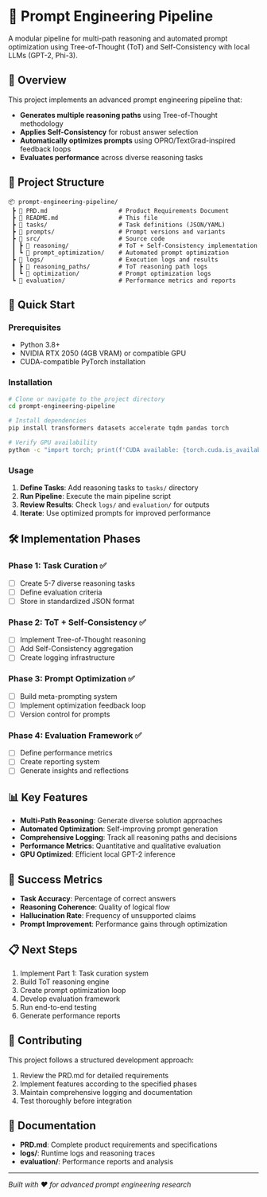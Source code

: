 # 🧠 Prompt Engineering Pipeline

A modular pipeline for multi-path reasoning and automated prompt optimization using Tree-of-Thought (ToT) and Self-Consistency with local LLMs (GPT-2, Phi-3).

## 🎯 Overview

This project implements an advanced prompt engineering pipeline that:

- **Generates multiple reasoning paths** using Tree-of-Thought methodology
- **Applies Self-Consistency** for robust answer selection
- **Automatically optimizes prompts** using OPRO/TextGrad-inspired feedback loops
- **Evaluates performance** across diverse reasoning tasks

## 📁 Project Structure

```
📦 prompt-engineering-pipeline/
 ┣ 📄 PRD.md                    # Product Requirements Document
 ┣ 📄 README.md                 # This file
 ┣ 📁 tasks/                    # Task definitions (JSON/YAML)
 ┣ 📁 prompts/                  # Prompt versions and variants
 ┣ 📁 src/                      # Source code
 ┃ ┣ 📁 reasoning/              # ToT + Self-Consistency implementation
 ┃ ┗ 📁 prompt_optimization/    # Automated prompt optimization
 ┣ 📁 logs/                     # Execution logs and results
 ┃ ┣ 📁 reasoning_paths/        # ToT reasoning path logs
 ┃ ┗ 📁 optimization/           # Prompt optimization logs
 ┗ 📁 evaluation/               # Performance metrics and reports
```

## 🚀 Quick Start

### Prerequisites

- Python 3.8+
- NVIDIA RTX 2050 (4GB VRAM) or compatible GPU
- CUDA-compatible PyTorch installation

### Installation

```bash
# Clone or navigate to the project directory
cd prompt-engineering-pipeline

# Install dependencies
pip install transformers datasets accelerate tqdm pandas torch

# Verify GPU availability
python -c "import torch; print(f'CUDA available: {torch.cuda.is_available()}')"
```

### Usage

1. **Define Tasks**: Add reasoning tasks to `tasks/` directory
2. **Run Pipeline**: Execute the main pipeline script
3. **Review Results**: Check `logs/` and `evaluation/` for outputs
4. **Iterate**: Use optimized prompts for improved performance

## 🛠️ Implementation Phases

### Phase 1: Task Curation ✅
- [ ] Create 5-7 diverse reasoning tasks
- [ ] Define evaluation criteria
- [ ] Store in standardized JSON format

### Phase 2: ToT + Self-Consistency ✅
- [ ] Implement Tree-of-Thought reasoning
- [ ] Add Self-Consistency aggregation
- [ ] Create logging infrastructure

### Phase 3: Prompt Optimization ✅
- [ ] Build meta-prompting system
- [ ] Implement optimization feedback loop
- [ ] Version control for prompts

### Phase 4: Evaluation Framework ✅
- [ ] Define performance metrics
- [ ] Create reporting system
- [ ] Generate insights and reflections

## 📊 Key Features

- **Multi-Path Reasoning**: Generate diverse solution approaches
- **Automated Optimization**: Self-improving prompt generation
- **Comprehensive Logging**: Track all reasoning paths and decisions
- **Performance Metrics**: Quantitative and qualitative evaluation
- **GPU Optimized**: Efficient local GPT-2 inference

## 🎯 Success Metrics

- **Task Accuracy**: Percentage of correct answers
- **Reasoning Coherence**: Quality of logical flow
- **Hallucination Rate**: Frequency of unsupported claims
- **Prompt Improvement**: Performance gains through optimization

## 📋 Next Steps

1. Implement Part 1: Task curation system
2. Build ToT reasoning engine
3. Create prompt optimization loop
4. Develop evaluation framework
5. Run end-to-end testing
6. Generate performance reports

## 🤝 Contributing

This project follows a structured development approach:

1. Review the PRD.md for detailed requirements
2. Implement features according to the specified phases
3. Maintain comprehensive logging and documentation
4. Test thoroughly before integration

## 📄 Documentation

- **PRD.md**: Complete product requirements and specifications
- **logs/**: Runtime logs and reasoning traces
- **evaluation/**: Performance reports and analysis

---

*Built with ❤️ for advanced prompt engineering research*
